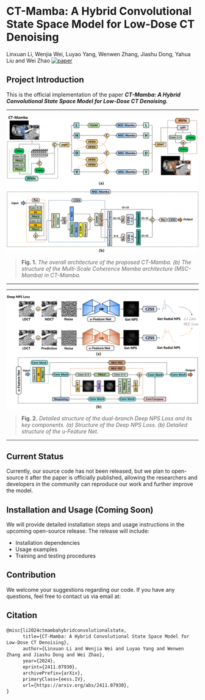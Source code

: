 # CT-Mamba: A Hybrid Convolutional State Space Model for Low-Dose CT Denoising
Linxuan Li, Wenjia Wei, Luyao Yang, Wenwen Zhang, Jiashu Dong, Yahua Liu and Wei Zhao
[![paper](https://img.shields.io/badge/arXiv-Paper-brightgreen)](https://arxiv.org/abs/2411.07930)


## Project Introduction

This is the official implementation of the paper ***CT-Mamba: A Hybrid Convolutional State Space Model for Low-Dose CT Denoising.***

<hr />

![fig1.png](Figures/Fig1.png)
> **Fig. 1.** *The overall architecture of the proposed CT-Mamba. (b) The structure of the Multi-Scale Coherence Mamba architecture (MSC-Mamba)
in CT-Mamba.* 
<hr />

<hr />

![fig2.png](Figures/Fig2.png)
> **Fig. 2.** *Detailed structure of the dual-branch Deep NPS Loss and its key components. (a) Structure of the Deep NPS Loss. (b) Detailed structure
of the u-Feature Net.* 
<hr />

## Current Status

Currently, our source code has not been released, but we plan to open-source it after the paper is officially published, allowing the researchers and developers in the community can reproduce our work and further improve the model.

## Installation and Usage (Coming Soon)

We will provide detailed installation steps and usage instructions in the upcoming open-source release. The release will include:

- Installation dependencies
- Usage examples
- Training and testing procedures

## Contribution

We welcome your suggestions regarding our code. If you have any questions, feel free to contact us via email at:


## Citation
```
@misc{li2024ctmambahybridconvolutionalstate,
      title={CT-Mamba: A Hybrid Convolutional State Space Model for Low-Dose CT Denoising}, 
      author={Linxuan Li and Wenjia Wei and Luyao Yang and Wenwen Zhang and Jiashu Dong and Wei Zhao},
      year={2024},
      eprint={2411.07930},
      archivePrefix={arXiv},
      primaryClass={eess.IV},
      url={https://arxiv.org/abs/2411.07930}, 
}
```


